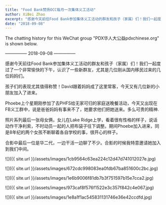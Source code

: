 ```yaml
---
title: "Food Bank赞扬OCC每月一次集体义工活动"
author: XiBei Zhao
excerpt: "感谢今天前往Food Bank参加集体义工活动的群友和孩子（家属）们！我们一起度过了一个非常愉快的下午，认识了一些新群友。孩子们的表现尤其值得称赞！Phoebe上个星期刚参加了给无家可归的家庭送晚餐活动，今天又出现在FB义工群中。在开场介绍注意事项的时候，负责员工特意指出OCC固定每月集体义工活动。"
date: "2018-09-08"
---
```


The chatting history for this WeChat group "PDX华人大公益pdxchinese.org" is shown below.

—————  2018-09-08  —————

感谢今天前往Food Bank参加集体义工活动的群友和孩子（家属）们！我们一起度过了一个非常愉快的下午，认识了一些新群友，尤其是几位刚从国内移民过来的几位妈妈们。

孩子们的表现尤其值得称赞！David跟着妈妈成了这里常客，今天又有几位新的小朋友加入了进来。

Phoebe上个星期刚参加了去PHFS给无家可归的家庭送晚餐活动，今天又出现在FB义工群中，说是爸爸妈妈有事来不了，她要求他们把她送来。多么可贵的精神.

照片系列最后一张母女俩，女儿在Lake Ridge上学，看着很有性格的样子，说话动作干净利索，不时动员一起的人把布袋子往下调整。期间Phoebe加入进来，同是8年纪的两个女孩不断聊着各自学校的事，很开心的样子。

合影中最后一位是华二代，一边干活一边聊了不少。合影的时候我特意邀请她加入到我们中间。

![]({{ site.url }}/assets/images/1cb9564c63ea224c12d47d741012027e.jpg)

![]({{ site.url }}/assets/images/672cdc998083ea0fdb67ba851600c2bc.jpg)

![]({{ site.url }}/assets/images/1e6b9006f81db7b3f751597b15e7cca2.jpg)

![]({{ site.url }}/assets/images/973caf8f576f1522e3c357f842c4e067.jpg)

![]({{ site.url }}/assets/images/1e8a1f1ac545831131746e36e42ccdfd.jpg)
